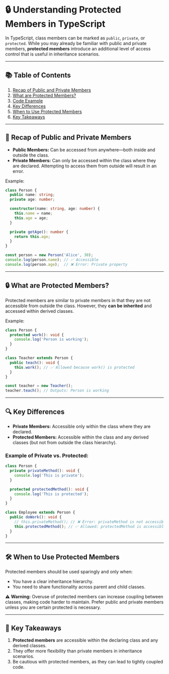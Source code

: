 
# 🔒 Understanding Protected Members in TypeScript

In TypeScript, class members can be marked as `public`, `private`, or `protected`. While you may already be familiar with public and private members, **protected members** introduce an additional level of access control that is useful in inheritance scenarios.

---

## 📚 Table of Contents
1. [Recap of Public and Private Members](#recap-of-public-and-private-members)
2. [What are Protected Members?](#what-are-protected-members)
3. [Code Example](#code-example)
4. [Key Differences](#key-differences)
5. [When to Use Protected Members](#when-to-use-protected-members)
6. [Key Takeaways](#key-takeaways)

---

## 📖 Recap of Public and Private Members
- **Public Members:** Can be accessed from anywhere—both inside and outside the class.
- **Private Members:** Can only be accessed within the class where they are declared. Attempting to access them from outside will result in an error.

Example:
```typescript
class Person {
  public name: string;
  private age: number;

  constructor(name: string, age: number) {
    this.name = name;
    this.age = age;
  }

  private getAge(): number {
    return this.age;
  }
}

const person = new Person('Alice', 30);
console.log(person.name); // ✅ Accessible
console.log(person.age);  // ❌ Error: Private property
```

---

## 🔒 What are Protected Members?
Protected members are similar to private members in that they are not accessible from outside the class. However, they **can be inherited** and accessed within derived classes.

Example:
```typescript
class Person {
  protected work(): void {
    console.log('Person is working');
  }
}

class Teacher extends Person {
  public teach(): void {
    this.work(); // ✅ Allowed because work() is protected
  }
}

const teacher = new Teacher();
teacher.teach(); // Outputs: Person is working
```

---

## 🔍 Key Differences
- **Private Members:** Accessible only within the class where they are declared.
- **Protected Members:** Accessible within the class and any derived classes (but not from outside the class hierarchy).

### Example of Private vs. Protected:
```typescript
class Person {
  private privateMethod(): void {
    console.log('This is private');
  }

  protected protectedMethod(): void {
    console.log('This is protected');
  }
}

class Employee extends Person {
  public doWork(): void {
    // this.privateMethod(); // ❌ Error: privateMethod is not accessible
    this.protectedMethod(); // ✅ Allowed: protectedMethod is accessible
  }
}
```

---

## 🛠️ When to Use Protected Members
Protected members should be used sparingly and only when:
- You have a clear inheritance hierarchy.
- You need to share functionality across parent and child classes.

⚠️ **Warning:** Overuse of protected members can increase coupling between classes, making code harder to maintain. Prefer public and private members unless you are certain protected is necessary.

---

## 🔑 Key Takeaways
1. **Protected members** are accessible within the declaring class and any derived classes.
2. They offer more flexibility than private members in inheritance scenarios.
3. Be cautious with protected members, as they can lead to tightly coupled code.

